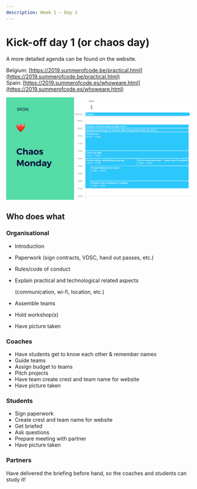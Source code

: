 ```yaml
---
description: Week 1 — Day 1
---
```


# Kick-off day 1 \(or chaos day\)

A more detailed agenda can be found on the website.

Belgium: [https://2019.summerofcode.be/practical.html](https://2019.summerofcode.be/practical.html)  
Spain: [https://2019.summerofcode.es/whoweare.html](https://2019.summerofcode.es/whoweare.html)

![An example of day of a lot of information](../../.gitbook/assets/screenshot-2019-06-17-at-21.48.08.png)

## Who does what

### Organisational

* Introduction
* Paperwork \(sign contracts, VDSC, hand out passes, etc.\)
* Rules/code of conduct
* Explain practical and technological related aspects

  \(communication, wi-fi, location, etc.\)

* Assemble teams
* Hold workshop\(s\)
* Have picture taken

### Coaches

* Have students get to know each other & remember names
* Guide teams
* Assign budget to teams
* Pitch projects
* Have team create crest and team name for website
* Have picture taken

### Students

* Sign paperwork
* Create crest and team name for website
* Get briefed
* Ask questions
* Prepare meeting with partner
* Have picture taken

### Partners

Have delivered the briefing before hand, so the coaches and students can study it!



